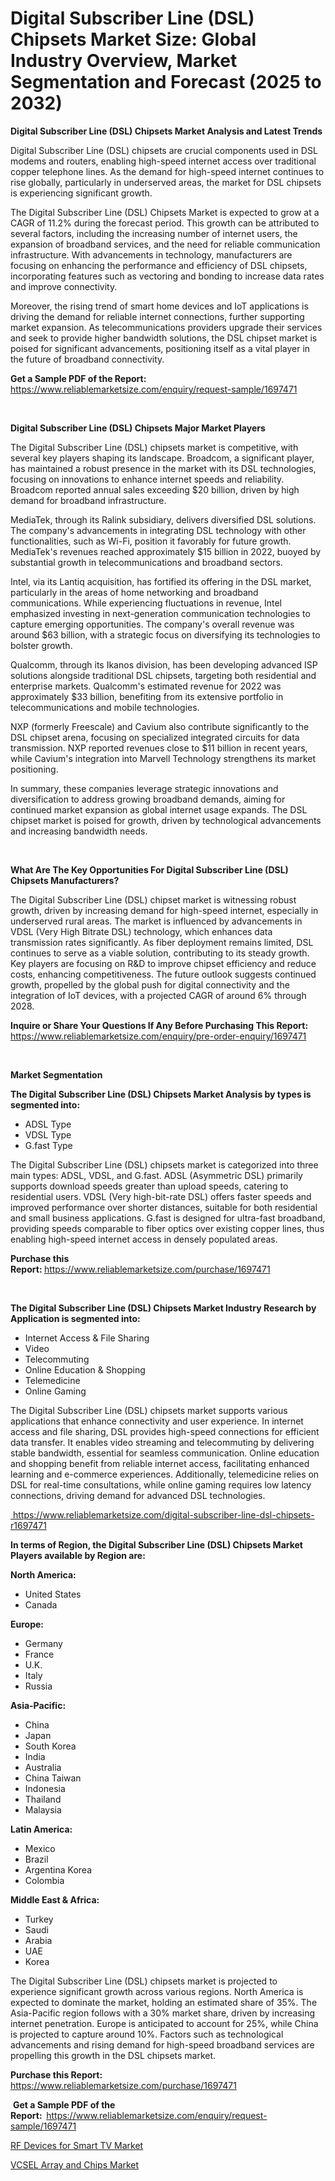 <p><h1>Digital Subscriber Line (DSL) Chipsets Market Size: Global Industry Overview, Market Segmentation and Forecast (2025 to 2032)</h1></p><p><strong>Digital Subscriber Line (DSL) Chipsets Market Analysis and Latest Trends</strong></p>
<p><p>Digital Subscriber Line (DSL) chipsets are crucial components used in DSL modems and routers, enabling high-speed internet access over traditional copper telephone lines. As the demand for high-speed internet continues to rise globally, particularly in underserved areas, the market for DSL chipsets is experiencing significant growth.</p><p>The Digital Subscriber Line (DSL) Chipsets Market is expected to grow at a CAGR of 11.2% during the forecast period. This growth can be attributed to several factors, including the increasing number of internet users, the expansion of broadband services, and the need for reliable communication infrastructure. With advancements in technology, manufacturers are focusing on enhancing the performance and efficiency of DSL chipsets, incorporating features such as vectoring and bonding to increase data rates and improve connectivity.</p><p>Moreover, the rising trend of smart home devices and IoT applications is driving the demand for reliable internet connections, further supporting market expansion. As telecommunications providers upgrade their services and seek to provide higher bandwidth solutions, the DSL chipset market is poised for significant advancements, positioning itself as a vital player in the future of broadband connectivity.</p></p>
<p><strong>Get a Sample PDF of the Report:&nbsp;</strong> <a href="https://www.reliablemarketsize.com/enquiry/request-sample/1697471?utm_campaign=1901&utm_medium=2&utm_source=Github&utm_content=ia&utm_term=24032025&utm_id=digital-subscriber-line-dsl-chipsets">https://www.reliablemarketsize.com/enquiry/request-sample/1697471</a></p>
<p>&nbsp;</p>
<p><strong>Digital Subscriber Line (DSL) Chipsets Major Market Players</strong></p>
<p><p>The Digital Subscriber Line (DSL) chipsets market is competitive, with several key players shaping its landscape. Broadcom, a significant player, has maintained a robust presence in the market with its DSL technologies, focusing on innovations to enhance internet speeds and reliability. Broadcom reported annual sales exceeding $20 billion, driven by high demand for broadband infrastructure.</p><p>MediaTek, through its Ralink subsidiary, delivers diversified DSL solutions. The company's advancements in integrating DSL technology with other functionalities, such as Wi-Fi, position it favorably for future growth. MediaTek's revenues reached approximately $15 billion in 2022, buoyed by substantial growth in telecommunications and broadband sectors.</p><p>Intel, via its Lantiq acquisition, has fortified its offering in the DSL market, particularly in the areas of home networking and broadband communications. While experiencing fluctuations in revenue, Intel emphasized investing in next-generation communication technologies to capture emerging opportunities. The company's overall revenue was around $63 billion, with a strategic focus on diversifying its technologies to bolster growth.</p><p>Qualcomm, through its Ikanos division, has been developing advanced ISP solutions alongside traditional DSL chipsets, targeting both residential and enterprise markets. Qualcomm's estimated revenue for 2022 was approximately $33 billion, benefiting from its extensive portfolio in telecommunications and mobile technologies.</p><p>NXP (formerly Freescale) and Cavium also contribute significantly to the DSL chipset arena, focusing on specialized integrated circuits for data transmission. NXP reported revenues close to $11 billion in recent years, while Cavium's integration into Marvell Technology strengthens its market positioning.</p><p>In summary, these companies leverage strategic innovations and diversification to address growing broadband demands, aiming for continued market expansion as global internet usage expands. The DSL chipset market is poised for growth, driven by technological advancements and increasing bandwidth needs.</p></p>
<p>&nbsp;</p>
<p><strong>What Are The Key Opportunities For Digital Subscriber Line (DSL) Chipsets Manufacturers?</strong></p>
<p><p>The Digital Subscriber Line (DSL) chipset market is witnessing robust growth, driven by increasing demand for high-speed internet, especially in underserved rural areas. The market is influenced by advancements in VDSL (Very High Bitrate DSL) technology, which enhances data transmission rates significantly. As fiber deployment remains limited, DSL continues to serve as a viable solution, contributing to its steady growth. Key players are focusing on R&D to improve chipset efficiency and reduce costs, enhancing competitiveness. The future outlook suggests continued growth, propelled by the global push for digital connectivity and the integration of IoT devices, with a projected CAGR of around 6% through 2028.</p></p>
<p><strong>Inquire or Share Your Questions If Any Before Purchasing This Report:</strong> <a href="https://www.reliablemarketsize.com/enquiry/pre-order-enquiry/1697471?utm_campaign=1901&utm_medium=2&utm_source=Github&utm_content=ia&utm_term=24032025&utm_id=digital-subscriber-line-dsl-chipsets">https://www.reliablemarketsize.com/enquiry/pre-order-enquiry/1697471</a></p>
<p>&nbsp;</p>
<p><strong>Market Segmentation</strong></p>
<p><strong>The Digital Subscriber Line (DSL) Chipsets Market Analysis by types is segmented into:</strong></p>
<p><ul><li>ADSL Type</li><li>VDSL Type</li><li>G.fast Type</li></ul></p>
<p><p>The Digital Subscriber Line (DSL) chipsets market is categorized into three main types: ADSL, VDSL, and G.fast. ADSL (Asymmetric DSL) primarily supports download speeds greater than upload speeds, catering to residential users. VDSL (Very high-bit-rate DSL) offers faster speeds and improved performance over shorter distances, suitable for both residential and small business applications. G.fast is designed for ultra-fast broadband, providing speeds comparable to fiber optics over existing copper lines, thus enabling high-speed internet access in densely populated areas.</p></p>
<p><strong>Purchase this Report:&nbsp;</strong><a href="https://www.reliablemarketsize.com/purchase/1697471?utm_campaign=1901&utm_medium=2&utm_source=Github&utm_content=ia&utm_term=24032025&utm_id=digital-subscriber-line-dsl-chipsets">https://www.reliablemarketsize.com/purchase/1697471</a></p>
<p>&nbsp;</p>
<p><strong>The Digital Subscriber Line (DSL) Chipsets Market Industry Research by Application is segmented into:</strong></p>
<p><ul><li>Internet Access & File Sharing</li><li>Video</li><li>Telecommuting</li><li>Online Education & Shopping</li><li>Telemedicine</li><li>Online Gaming</li></ul></p>
<p><p>The Digital Subscriber Line (DSL) chipsets market supports various applications that enhance connectivity and user experience. In internet access and file sharing, DSL provides high-speed connections for efficient data transfer. It enables video streaming and telecommuting by delivering stable bandwidth, essential for seamless communication. Online education and shopping benefit from reliable internet access, facilitating enhanced learning and e-commerce experiences. Additionally, telemedicine relies on DSL for real-time consultations, while online gaming requires low latency connections, driving demand for advanced DSL technologies.</p></p>
<p><a href="https://www.reliablemarketsize.com/digital-subscriber-line-dsl-chipsets-r1697471?utm_campaign=1901&utm_medium=2&utm_source=Github&utm_content=ia&utm_term=24032025&utm_id=digital-subscriber-line-dsl-chipsets">&nbsp;https://www.reliablemarketsize.com/digital-subscriber-line-dsl-chipsets-r1697471</a></p>
<p><strong>In terms of Region, the Digital Subscriber Line (DSL) Chipsets Market Players available by Region are:</strong></p>
<p>
    <p> <strong> North America: </strong>
        <ul>
            <li>United States</li>
            <li>Canada</li>
        </ul>
        </p> 
    <p> <strong> Europe: </strong>
        <ul>
            <li>Germany</li>
            <li>France</li>
            <li>U.K.</li>
            <li>Italy</li>
            <li>Russia</li>
        </ul>
        </p> 
    <p> <strong> Asia-Pacific: </strong>
        <ul>
            <li>China</li>
            <li>Japan</li>
            <li>South Korea</li>
            <li>India</li>
            <li>Australia</li>
            <li>China Taiwan</li>
            <li>Indonesia</li>
            <li>Thailand</li>
            <li>Malaysia</li>
        </ul>
        </p> 
    <p> <strong> Latin America: </strong>
        <ul>
            <li>Mexico</li>
            <li>Brazil</li>
            <li>Argentina Korea</li>
            <li>Colombia</li>
        </ul>
        </p> 
    <p> <strong> Middle East & Africa: </strong>
        <ul>
            <li>Turkey</li>
            <li>Saudi</li>
            <li>Arabia</li>
            <li>UAE</li>
            <li>Korea</li>
        </ul>
    </p>
    </p>
<p><p>The Digital Subscriber Line (DSL) chipsets market is projected to experience significant growth across various regions. North America is expected to dominate the market, holding an estimated share of 35%. The Asia-Pacific region follows with a 30% market share, driven by increasing internet penetration. Europe is anticipated to account for 25%, while China is projected to capture around 10%. Factors such as technological advancements and rising demand for high-speed broadband services are propelling this growth in the DSL chipsets market.</p></p>
<p><strong>Purchase this Report: </strong><a href="https://www.reliablemarketsize.com/purchase/1697471?utm_campaign=1901&utm_medium=2&utm_source=Github&utm_content=ia&utm_term=24032025&utm_id=digital-subscriber-line-dsl-chipsets">https://www.reliablemarketsize.com/purchase/1697471</a></p>
<p>&nbsp;<strong>Get a Sample PDF of the Report:&nbsp;&nbsp;</strong><a href="https://www.reliablemarketsize.com/enquiry/request-sample/1697471?utm_campaign=1901&utm_medium=2&utm_source=Github&utm_content=ia&utm_term=24032025&utm_id=digital-subscriber-line-dsl-chipsets">https://www.reliablemarketsize.com/enquiry/request-sample/1697471</a></p>
<p><strong></strong></p>
<p><p><a href="https://github.com/indrystar/Market-Research-Report-List-5/blob/main/rf-devices-for-smart-tv-market.md?utm_campaign=1901&utm_medium=2&utm_source=Github&utm_content=ia&utm_term=24032025&utm_id=digital-subscriber-line-dsl-chipsets">RF Devices for Smart TV Market</a></p><p><a href="https://github.com/AKSHATREPORTPRIME/Market-Research-Report-List-7/blob/main/vcsel-array-and-chips-market.md?utm_campaign=1901&utm_medium=2&utm_source=Github&utm_content=ia&utm_term=24032025&utm_id=digital-subscriber-line-dsl-chipsets">VCSEL Array and Chips Market</a></p></p>